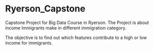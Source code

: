 # Ryerson_Capstone
Capstone Project for Big Data Course in Ryerson. 
The Project is about income Immigrants make in different immigration category. 

The objective is to find out which features contribute to a high or low income for immigrants.
